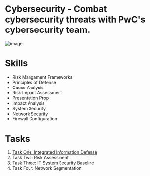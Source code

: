 # Cybersecurity - Combat cybersecurity threats with PwC's cybersecurity team.

![image](https://github.com/hhphu/InfoSec/assets/45286750/0dd52edc-c9e9-4d4f-aaa8-daffb3c69d14)


# Skills
- Risk Mangament Frameworks
- Principles of Defense
- Cause Analysis
- Risk Impact Assessment
- Presentation Prop
- Impact Analysis
- System Security
- Network Security
- Firewall Configuration

# Tasks
1. [Task One: Integrated Information Defense](Task-One)
2. Task Two: Risk Assessment
3. Task Three: IT System Security Baseline
4. Task Four: Network Segmentation
